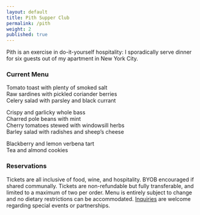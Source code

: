 ```yaml
---
layout: default
title: Pith Supper Club
permalink: /pith
weight: 2
published: true
---
```


Pith is an exercise in do-it-yourself hospitality: I sporadically serve dinner for six guests out of my apartment in New York City.

### Current Menu
Tomato toast with plenty of smoked salt  
Raw sardines with pickled coriander berries  
Celery salad with parsley and black currant  

Crispy and garlicky whole bass  
Charred pole beans with mint  
Cherry tomatoes stewed with windowsill herbs  
Barley salad with radishes and sheep’s cheese  

Blackberry and lemon verbena tart  
Tea and almond cookies

### Reservations

Tickets are all inclusive of food, wine, and hospitality. BYOB encouraged if shared communally. Tickets are non-refundable but fully transferable, and limited to a maximum of two per order. Menu is entirely subject to change and no dietary restrictions can be accommodated. [Inquiries](mailto:inquiries@pith.space) are welcome regarding special events or partnerships.
<!-- <tito-widget event="pith/supper-club"></tito-widget> -->
